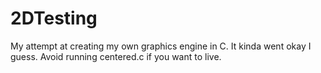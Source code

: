 # 2DTesting
My attempt at creating my own graphics engine in C. It kinda went okay I guess. Avoid running centered.c if you want to live.
